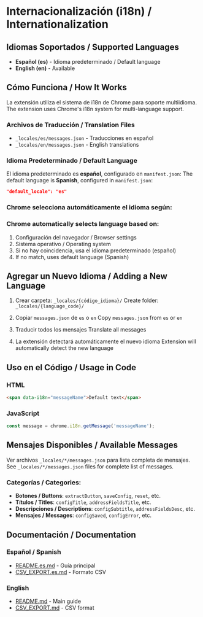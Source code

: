 # Internacionalización (i18n) / Internationalization

## Idiomas Soportados / Supported Languages

- **Español (es)** - Idioma predeterminado / Default language
- **English (en)** - Available

## Cómo Funciona / How It Works

La extensión utiliza el sistema de i18n de Chrome para soporte multiidioma.
The extension uses Chrome's i18n system for multi-language support.

### Archivos de Traducción / Translation Files

- `_locales/es/messages.json` - Traducciones en español
- `_locales/en/messages.json` - English translations

### Idioma Predeterminado / Default Language

El idioma predeterminado es **español**, configurado en `manifest.json`:
The default language is **Spanish**, configured in `manifest.json`:

```json
"default_locale": "es"
```

### Chrome selecciona automáticamente el idioma según:
### Chrome automatically selects language based on:

1. Configuración del navegador / Browser settings
2. Sistema operativo / Operating system
3. Si no hay coincidencia, usa el idioma predeterminado (español)
4. If no match, uses default language (Spanish)

## Agregar un Nuevo Idioma / Adding a New Language

1. Crear carpeta: `_locales/{código_idioma}/`
   Create folder: `_locales/{language_code}/`

2. Copiar `messages.json` de `es` o `en`
   Copy `messages.json` from `es` or `en`

3. Traducir todos los mensajes
   Translate all messages

4. La extensión detectará automáticamente el nuevo idioma
   Extension will automatically detect the new language

## Uso en el Código / Usage in Code

### HTML

```html
<span data-i18n="messageName">Default text</span>
```

### JavaScript

```javascript
const message = chrome.i18n.getMessage('messageName');
```

## Mensajes Disponibles / Available Messages

Ver archivos `_locales/*/messages.json` para lista completa de mensajes.
See `_locales/*/messages.json` files for complete list of messages.

### Categorías / Categories:

- **Botones / Buttons**: `extractButton`, `saveConfig`, `reset`, etc.
- **Títulos / Titles**: `configTitle`, `addressFieldsTitle`, etc.
- **Descripciones / Descriptions**: `configSubtitle`, `addressFieldsDesc`, etc.
- **Mensajes / Messages**: `configSaved`, `configError`, etc.

## Documentación / Documentation

### Español / Spanish
- [README.es.md](README.es.md) - Guía principal
- [CSV_EXPORT.es.md](CSV_EXPORT.es.md) - Formato CSV

### English
- [README.md](README.md) - Main guide
- [CSV_EXPORT.md](CSV_EXPORT.md) - CSV format
